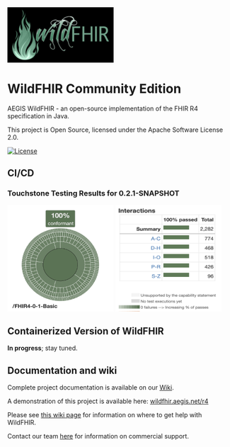 <img src="WildFHIR-flame-horiz.png" width="240" height="125">

WildFHIR Community Edition
==========================

AEGIS WildFHIR - an open-source implementation of the FHIR R4 specification in Java. 

This project is Open Source, licensed under the Apache Software License 2.0.

[![License][Badge-License]][Link-License]

## CI/CD

### Touchstone Testing Results for 0.2.1-SNAPSHOT

<img src="100 percent TS WildFHIR CE.png" width="240" height="240">
<img src="Interaction Details.png" width="240" height="240">


## Containerized Version of WildFHIR

**In progress**; stay tuned.

## Documentation and wiki

Complete project documentation is available on our [Wiki][link-docs].

A demonstration of this project is available here: [wildfhir.aegis.net/r4]( https://wildfhir.aegis.net/r4)

Please see [this wiki page][Link-wiki] for information on where to get help with WildFHIR.

Contact our team [here][Link-support] for information on commercial support.

[link-docs]: https://github.com/AEGISnetInc/WildFHIR/wiki/Docs
[Link-wiki]: https://github.com/AEGISnetInc/WildFHIR/wiki/Getting-Help
[Link-support]: https://touchstone.com/fhir-faster/
[Link-License]: https://www.apache.org/licenses/LICENSE-2.0
[Badge-License]: https://img.shields.io/badge/license-apache%202.0-60C060.svg
